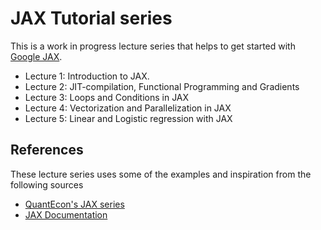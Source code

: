 # JAX Tutorial series

This is a work in progress lecture series that helps to get started with
[Google JAX](http://jax.readthedocs.io/).

- Lecture 1: Introduction to JAX.
- Lecture 2: JIT-compilation, Functional Programming and Gradients
- Lecture 3: Loops and Conditions in JAX
- Lecture 4: Vectorization and Parallelization in JAX
- Lecture 5: Linear and Logistic regression with JAX


## References

These lecture series uses some of the examples and inspiration from the following sources

- [QuantEcon's JAX series](https://jax.quantecon.org/intro.html)
- [JAX Documentation](https://jax.readthedocs.io/en/latest/index.html)
